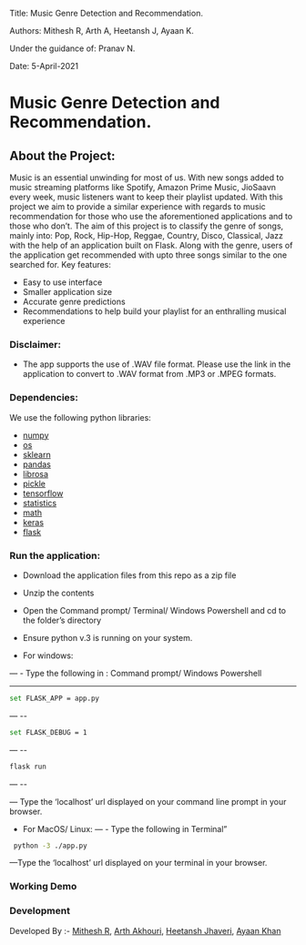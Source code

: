 Title: Music Genre Detection and Recommendation.

Authors: Mithesh R, Arth A, Heetansh J, Ayaan K.

Under the guidance of: Pranav N.

Date: 5-April-2021

# Music Genre Detection and Recommendation.

## About the Project:
Music is an essential unwinding for most of us. With new songs added to music streaming platforms like Spotify, Amazon Prime Music, JioSaavn every week, music listeners want to keep their playlist updated. With this project we aim to provide a similar experience with regards to music recommendation for those who use the aforementioned applications and to those who don’t. 
The aim of this project is to classify the genre of songs, mainly into: Pop, Rock, Hip-Hop, Reggae, Country, Disco, Classical, Jazz with the help of an application built on Flask. Along with the genre, users of the application get recommended with upto three songs similar to the one searched for.
Key features:
- Easy to use interface
- Smaller application size
- Accurate genre predictions
- Recommendations to help build your playlist for an enthralling musical experience

### Disclaimer:
- The app supports the use of .WAV file format. Please use the link in the application to convert to .WAV format from .MP3 or .MPEG formats.

### Dependencies:
We use the following python libraries:
* [numpy]
* [os]
* [sklearn]
* [pandas]
* [librosa]
* [pickle]
* [tensorflow]
* [statistics]
* [math]
* [keras]
* [flask]

### Run the application:

- Download the application files from this repo as a zip file

- Unzip the contents

- Open the Command prompt/ Terminal/ Windows Powershell and cd to the folder’s directory

- Ensure python v.3 is running on your system.

- For windows:

— - Type the following in : Command prompt/ Windows Powershell

- --

```sh
set FLASK_APP = app.py
```
— -- 

 ```sh
set FLASK_DEBUG = 1
```
— -- 

```sh
flask run
```
— -- 

— Type the ‘localhost’ url displayed on your command line prompt in your browser.

- For MacOS/ Linux:
— - Type the following in Terminal”

```sh
 python -3 ./app.py
 ```
—Type the ‘localhost’ url displayed on your terminal in your browser.

### Working Demo

### Development

Developed By :-
[Mithesh R], 
[Arth Akhouri],
[Heetansh Jhaveri],
[Ayaan Khan]


[//]: #
	[numPy]: <https://numpy.org>
	[pandas]: <https://pandas.pydata.org>
	[sklearn]: <https://scikit-learn.org/stable/>
	[os]: <https://docs.python.org/3/library/os.html>
	[librosa]: <https://pandas.pydata.org>
	[pickle]: <https://docs.python.org/3/library/pickle.html>
	[os]: <https://docs.python.org/3/library/os.html>
	[librosa]: <https://librosa.org/doc/latest/index.html>
	[tensorflow]: <https://www.tensorflow.org>
	[statistics]: <https://docs.python.org/3/library/statistics.html>
	[math]: <https://docs.python.org/3/library/math.html>
	[keras]: <https://keras.io>
	[flask]: <https://flask.palletsprojects.com/en/1.1.x/>
	[Arth Akhouri]: <https://github.com/user/FlintyTub49>
	[Mithesh R]: <https://github.com/user/259-mit>
	[Heetansh Jhaveri]: <https://github.com/user/hjj31>
	[Ayaan Khan]: <https://github.com/user/ayaan-27>
